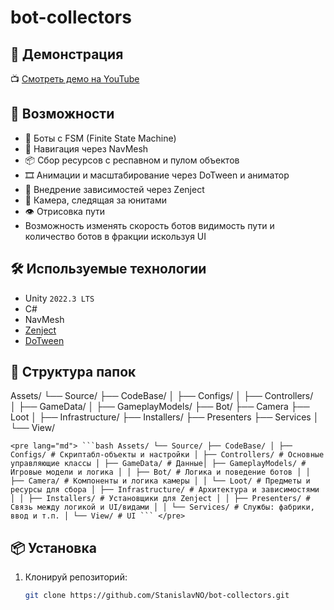 # bot-collectors

## 🎥 Демонстрация

📺 [Смотреть демо на YouTube](https://youtu.be/lXjnF72bpWo)

## 🚀 Возможности

- 🤖 Боты с FSM (Finite State Machine)
- 🧭 Навигация через NavMesh
- 📦 Сбор ресурсов с респавном и пулом объектов
- 🎞 Анимации и масштабирование через DoTween и аниматор
- 🧩 Внедрение зависимостей через Zenject
- 🎥 Камера, следящая за юнитами
- 👁 Отрисовка пути 
- Возможность изменять скорость ботов видимость пути и количество ботов в фракции искользуя UI

## 🛠️ Используемые технологии

- Unity `2022.3 LTS`
- C#
- NavMesh
- [Zenject](https://github.com/modesttree/Zenject)
- [DoTween](http://dotween.demigiant.com/)

## 📁 Структура папок

Assets/
└── Source/
    ├── CodeBase/
    │   ├── Configs/
    │   ├── Controllers/     
    │   ├── GameData/
    │   ├── GameplayModels/
            ├── Bot/
            ├── Camera
            ├── Loot
    │   ├── Infrastructure/
            ├── Installers/
            ├── Presenters
            ├── Services
    │   └── View/

    <pre lang="md"> ```bash Assets/ └── Source/ ├── CodeBase/ │ ├── Configs/ # Скриптабл-объекты и настройки │ ├── Controllers/ # Основные управляющие классы │ ├── GameData/ # Данные│ ├── GameplayModels/ # Игровые модели и логика │ │ ├── Bot/ # Логика и поведение ботов │ │ ├── Camera/ # Компоненты и логика камеры │ │ └── Loot/ # Предметы и ресурсы для сбора │ ├── Infrastructure/ # Архитектура и зависимостями │ │ ├── Installers/ # Установщики для Zenject │ │ ├── Presenters/ # Связь между логикой и UI/видами │ │ └── Services/ # Службы: фабрики, ввод и т.п. │ └── View/ # UI ``` </pre>
    

## 📦 Установка

1. Клонируй репозиторий:
   ```bash
   git clone https://github.com/StanislavNO/bot-collectors.git
